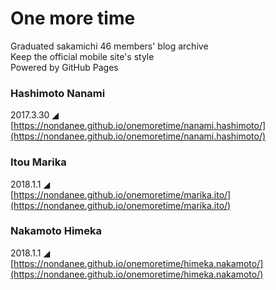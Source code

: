 # One more time  
Graduated sakamichi 46 members' blog archive  
Keep the official mobile site's style  
Powered by GitHub Pages  

### Hashimoto Nanami  
2017.3.30 ◢  
[https://nondanee.github.io/onemoretime/nanami.hashimoto/](https://nondanee.github.io/onemoretime/nanami.hashimoto/)

### Itou Marika
2018.1.1 ◢  
[https://nondanee.github.io/onemoretime/marika.ito/](https://nondanee.github.io/onemoretime/marika.ito/)

### Nakamoto Himeka
2018.1.1 ◢  
[https://nondanee.github.io/onemoretime/himeka.nakamoto/](https://nondanee.github.io/onemoretime/himeka.nakamoto/)